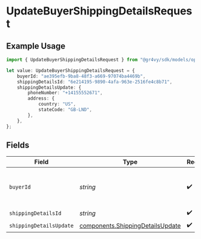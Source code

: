 # UpdateBuyerShippingDetailsRequest

## Example Usage

```typescript
import { UpdateBuyerShippingDetailsRequest } from "@gr4vy/sdk/models/operations";

let value: UpdateBuyerShippingDetailsRequest = {
    buyerId: "ae395efb-9ba8-48f3-a669-97074ba4469b",
    shippingDetailsId: "6e214195-9890-4afa-963e-2516fe4c8b71",
    shippingDetailsUpdate: {
        phoneNumber: "+14155552671",
        address: {
            country: "US",
            stateCode: "GB-LND",
        },
    },
};
```

## Fields

| Field                                                                                | Type                                                                                 | Required                                                                             | Description                                                                          |
| ------------------------------------------------------------------------------------ | ------------------------------------------------------------------------------------ | ------------------------------------------------------------------------------------ | ------------------------------------------------------------------------------------ |
| `buyerId`                                                                            | *string*                                                                             | :heavy_check_mark:                                                                   | The `id` of the buyer to list shipping details for                                   |
| `shippingDetailsId`                                                                  | *string*                                                                             | :heavy_check_mark:                                                                   | N/A                                                                                  |
| `shippingDetailsUpdate`                                                              | [components.ShippingDetailsUpdate](../../models/components/shippingdetailsupdate.md) | :heavy_check_mark:                                                                   | N/A                                                                                  |